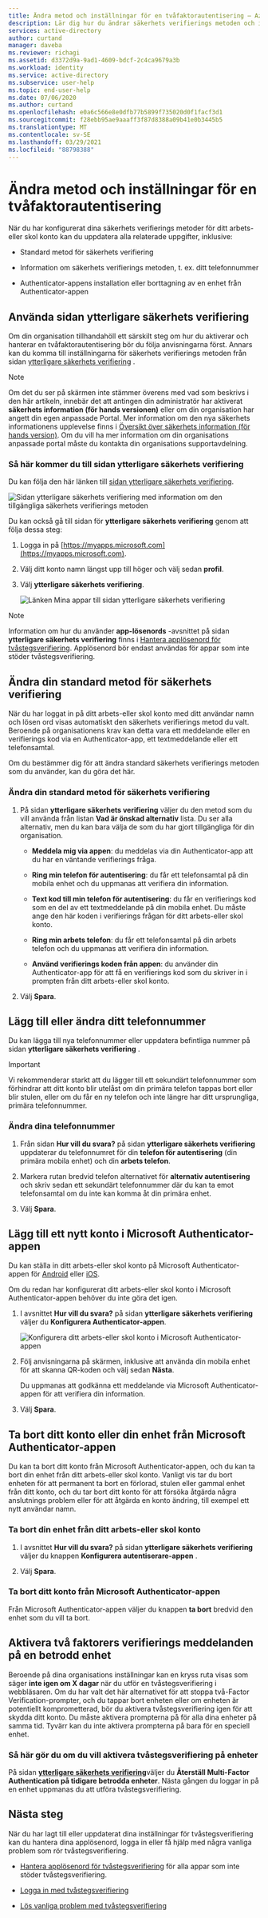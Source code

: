 ```yaml
---
title: Ändra metod och inställningar för en tvåfaktorautentisering – Azure Active Directory
description: Lär dig hur du ändrar säkerhets verifierings metoden och inställningarna för ditt arbets-eller skol konto från sidan ytterligare säkerhets verifiering.
services: active-directory
author: curtand
manager: daveba
ms.reviewer: richagi
ms.assetid: d3372d9a-9ad1-4609-bdcf-2c4ca9679a3b
ms.workload: identity
ms.service: active-directory
ms.subservice: user-help
ms.topic: end-user-help
ms.date: 07/06/2020
ms.author: curtand
ms.openlocfilehash: e0a6c566e8e0dfb77b5899f735020d0f1facf3d1
ms.sourcegitcommit: f28ebb95ae9aaaff3f87d8388a09b41e0b3445b5
ms.translationtype: MT
ms.contentlocale: sv-SE
ms.lasthandoff: 03/29/2021
ms.locfileid: "88798388"
---
```

# <a name="change-your-two-factor-verification-method-and-settings"></a>Ändra metod och inställningar för en tvåfaktorautentisering

När du har konfigurerat dina säkerhets verifierings metoder för ditt arbets-eller skol konto kan du uppdatera alla relaterade uppgifter, inklusive:

- Standard metod för säkerhets verifiering

- Information om säkerhets verifierings metoden, t. ex. ditt telefonnummer

- Authenticator-appens installation eller borttagning av en enhet från Authenticator-appen

## <a name="using-the-additional-security-verification-page"></a>Använda sidan ytterligare säkerhets verifiering

Om din organisation tillhandahöll ett särskilt steg om hur du aktiverar och hanterar en tvåfaktorautentisering bör du följa anvisningarna först. Annars kan du komma till inställningarna för säkerhets verifierings metoden från sidan [ytterligare säkerhets verifiering](./multi-factor-authentication-end-user-first-time.md) .

>[!Note]
>Om det du ser på skärmen inte stämmer överens med vad som beskrivs i den här artikeln, innebär det att antingen din administratör har aktiverat **säkerhets information (för hands versionen)** eller om din organisation har angett din egen anpassade Portal. Mer information om den nya säkerhets informationens upplevelse finns i [Översikt över säkerhets information (för hands version)](./security-info-setup-signin.md). Om du vill ha mer information om din organisations anpassade portal måste du kontakta din organisations supportavdelning.

### <a name="to-get-to-the-additional-security-verification-page"></a>Så här kommer du till sidan ytterligare säkerhets verifiering

Du kan följa den här länken till [sidan ytterligare säkerhets verifiering](https://account.activedirectory.windowsazure.com/proofup.aspx?proofup=1).

![Sidan ytterligare säkerhets verifiering med information om den tillgängliga säkerhets verifierings metoden](./media/multi-factor-authentication-end-user-manage-settings/mfa-security-verification-page.png)

Du kan också gå till sidan för **ytterligare säkerhets verifiering** genom att följa dessa steg:

1. Logga in på [https://myapps.microsoft.com](https://myapps.microsoft.com).

1. Välj ditt konto namn längst upp till höger och välj sedan **profil**.

1. Välj **ytterligare säkerhets verifiering**.  

    ![Länken Mina appar till sidan ytterligare säkerhets verifiering](./media/multi-factor-authentication-end-user-manage-settings/mfa-myapps-link.png)

>[!Note]
>Information om hur du använder **app-lösenords** -avsnittet på sidan **ytterligare säkerhets verifiering** finns i [Hantera applösenord för tvåstegsverifiering](multi-factor-authentication-end-user-app-passwords.md). Applösenord bör endast användas för appar som inte stöder tvåstegsverifiering.

## <a name="change-your-default-security-verification-method"></a>Ändra din standard metod för säkerhets verifiering

När du har loggat in på ditt arbets-eller skol konto med ditt användar namn och lösen ord visas automatiskt den säkerhets verifierings metod du valt. Beroende på organisationens krav kan detta vara ett meddelande eller en verifierings kod via en Authenticator-app, ett textmeddelande eller ett telefonsamtal.

Om du bestämmer dig för att ändra standard säkerhets verifierings metoden som du använder, kan du göra det här.

### <a name="to-change-your-default-security-verification-method"></a>Ändra din standard metod för säkerhets verifiering

1. På sidan **ytterligare säkerhets verifiering** väljer du den metod som du vill använda från listan **Vad är önskad alternativ** lista. Du ser alla alternativ, men du kan bara välja de som du har gjort tillgängliga för din organisation.

    - **Meddela mig via appen**: du meddelas via din Authenticator-app att du har en väntande verifierings fråga.

    - **Ring min telefon för autentisering**: du får ett telefonsamtal på din mobila enhet och du uppmanas att verifiera din information.

    - **Text kod till min telefon för autentisering**: du får en verifierings kod som en del av ett textmeddelande på din mobila enhet. Du måste ange den här koden i verifierings frågan för ditt arbets-eller skol konto.

    - **Ring min arbets telefon**: du får ett telefonsamtal på din arbets telefon och du uppmanas att verifiera din information.

    - **Använd verifierings koden från appen**: du använder din Authenticator-app för att få en verifierings kod som du skriver in i prompten från ditt arbets-eller skol konto.

2. Välj **Spara**.

## <a name="add-or-change-your-phone-number"></a>Lägg till eller ändra ditt telefonnummer

Du kan lägga till nya telefonnummer eller uppdatera befintliga nummer på sidan **ytterligare säkerhets verifiering** .

>[!Important]
>Vi rekommenderar starkt att du lägger till ett sekundärt telefonnummer som förhindrar att ditt konto blir utelåst om din primära telefon tappas bort eller blir stulen, eller om du får en ny telefon och inte längre har ditt ursprungliga, primära telefonnummer.

### <a name="to-change-your-phone-numbers"></a>Ändra dina telefonnummer

1. Från sidan **Hur vill du svara?** på sidan **ytterligare säkerhets verifiering** uppdaterar du telefonnumret för din **telefon för autentisering** (din primära mobila enhet) och din **arbets telefon**.

1. Markera rutan bredvid telefon alternativet för **alternativ autentisering** och skriv sedan ett sekundärt telefonnummer där du kan ta emot telefonsamtal om du inte kan komma åt din primära enhet.

1. Välj **Spara**.

## <a name="add-a-new-account-to-the-microsoft-authenticator-app"></a>Lägg till ett nytt konto i Microsoft Authenticator-appen

Du kan ställa in ditt arbets-eller skol konto på Microsoft Authenticator-appen för [Android](https://play.google.com/store/apps/details?id=com.azure.authenticator) eller [iOS](https://apps.apple.com/app/microsoft-authenticator/id983156458).

Om du redan har konfigurerat ditt arbets-eller skol konto i Microsoft Authenticator-appen behöver du inte göra det igen.

1. I avsnittet **Hur vill du svara?** på sidan **ytterligare säkerhets verifiering** väljer du **Konfigurera Authenticator-appen**.

    ![Konfigurera ditt arbets-eller skol konto i Microsoft Authenticator-appen](./media/multi-factor-authentication-end-user-manage-settings/mfa-security-verification-page-auth-app.png)

1. Följ anvisningarna på skärmen, inklusive att använda din mobila enhet för att skanna QR-koden och välj sedan **Nästa**.

    Du uppmanas att godkänna ett meddelande via Microsoft Authenticator-appen för att verifiera din information.

1. Välj **Spara**.

## <a name="delete-your-account-or-device-from-the-microsoft-authenticator-app"></a>Ta bort ditt konto eller din enhet från Microsoft Authenticator-appen

Du kan ta bort ditt konto från Microsoft Authenticator-appen, och du kan ta bort din enhet från ditt arbets-eller skol konto. Vanligt vis tar du bort enheten för att permanent ta bort en förlorad, stulen eller gammal enhet från ditt konto, och du tar bort ditt konto för att försöka åtgärda några anslutnings problem eller för att åtgärda en konto ändring, till exempel ett nytt användar namn.

### <a name="to-delete-your-device-from-your-work-or-school-account"></a>Ta bort din enhet från ditt arbets-eller skol konto

1. I avsnittet **Hur vill du svara?** på sidan **ytterligare säkerhets verifiering** väljer du knappen **Konfigurera autentiserare-appen** .

1. Välj **Spara**.

### <a name="to-delete-your-account-from-the-microsoft-authenticator-app"></a>Ta bort ditt konto från Microsoft Authenticator-appen

Från Microsoft Authenticator-appen väljer du knappen **ta bort** bredvid den enhet som du vill ta bort.

## <a name="turn-on-two-factor-verification-prompts-on-a-trusted-device"></a>Aktivera två faktorers verifierings meddelanden på en betrodd enhet

Beroende på dina organisations inställningar kan en kryss ruta visas som säger **inte igen om X dagar** när du utför en tvåstegsverifiering i webbläsaren. Om du har valt det här alternativet för att stoppa två-Factor Verification-prompter, och du tappar bort enheten eller om enheten är potentiellt komprometterad, bör du aktivera tvåstegsverifiering igen för att skydda ditt konto. Du måste aktivera prompterna på för alla dina enheter på samma tid. Tyvärr kan du inte aktivera prompterna på bara för en speciell enhet.

### <a name="to-turn-two-factor-verification-prompts-back-on-for-your-devices"></a>Så här gör du om du vill aktivera tvåstegsverifiering på enheter

På sidan [ **ytterligare säkerhets verifiering**](#to-get-to-the-additional-security-verification-page)väljer du **Återställ Multi-Factor Authentication på tidigare betrodda enheter**. Nästa gången du loggar in på en enhet uppmanas du att utföra tvåstegsverifiering.

## <a name="next-steps"></a>Nästa steg

När du har lagt till eller uppdaterat dina inställningar för tvåstegsverifiering kan du hantera dina applösenord, logga in eller få hjälp med några vanliga problem som rör tvåstegsverifiering.

- [Hantera applösenord för tvåstegsverifiering](multi-factor-authentication-end-user-app-passwords.md) för alla appar som inte stöder tvåstegsverifiering.

- [Logga in med tvåstegsverifiering](multi-factor-authentication-end-user-signin.md)

- [Lös vanliga problem med tvåstegsverifiering](multi-factor-authentication-end-user-troubleshoot.md)
